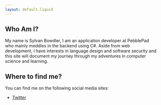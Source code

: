```yaml
---
layout: default.liquid
---
```

## Who Am I?
My name is Sylvan Bowdler, I am an application developer at PebblePad who mainly meddles in the backend using C#. Aside from web development, I have interests in language design and software security and this site will document my journey through my adventures in computer science and learning.

## Where to find me?
You can find me on the following social media sites:
- [Twitter](https://twitter.com/GoldenSoulOne1)
